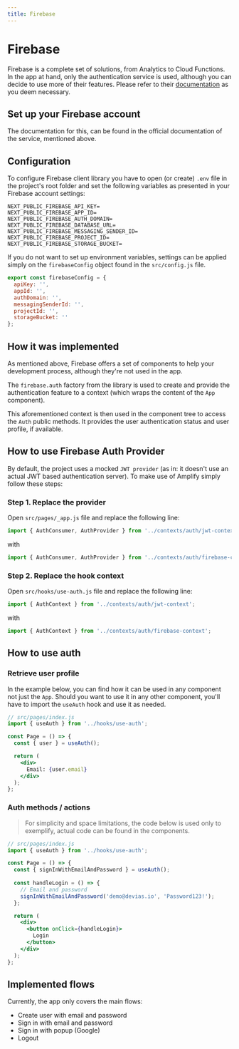 ```yaml
---
title: Firebase
---
```


# Firebase

Firebase is a complete set of solutions, from Analytics to Cloud Functions. In the app at hand, only
the authentication service is used, although you can decide to use more of their features. Please
refer to their [documentation](https://firebase.google.com/docs)
as you deem necessary.

## Set up your Firebase account

The documentation for this, can be found in the official documentation of the service, mentioned
above.

## Configuration

To configure Firebase client library you have to open (or create) `.env` file in the project's root
folder and set the following variables as presented in your Firebase account settings:

```shell
NEXT_PUBLIC_FIREBASE_API_KEY=
NEXT_PUBLIC_FIREBASE_APP_ID=
NEXT_PUBLIC_FIREBASE_AUTH_DOMAIN=
NEXT_PUBLIC_FIREBASE_DATABASE_URL=
NEXT_PUBLIC_FIREBASE_MESSAGING_SENDER_ID=
NEXT_PUBLIC_FIREBASE_PROJECT_ID=
NEXT_PUBLIC_FIREBASE_STORAGE_BUCKET=
```

If you do not want to set up environment variables, settings can be applied simply on
the `firebaseConfig` object found in the `src/config.js` file.

```js
export const firebaseConfig = {
  apiKey: '',
  appId: '',
  authDomain: '',
  messagingSenderId: '',
  projectId: '',
  storageBucket: ''
};
```

## How it was implemented

As mentioned above, Firebase offers a set of components to help your development process, although
they're not used in the app.

The `firebase.auth` factory from the library is used to create and provide the authentication
feature to a context (which wraps the content of the `App` component).

This aforementioned context is then used in the component tree to access the `Auth` public methods.
It provides the user authentication status and user profile, if available.

## How to use Firebase Auth Provider

By default, the project uses a mocked `JWT provider` (as in: it doesn't use an actual JWT based
authentication server). To make use of Amplify simply follow these steps:

### Step 1. Replace the provider

Open `src/pages/_app.js` file and replace the following line:

```js
import { AuthConsumer, AuthProvider } from '../contexts/auth/jwt-context';
```

with

```js
import { AuthConsumer, AuthProvider } from '../contexts/auth/firebase-context';
```

### Step 2. Replace the hook context

Open `src/hooks/use-auth.js` file and replace the following line:

```js
import { AuthContext } from '../contexts/auth/jwt-context';
```

with

```js
import { AuthContext } from '../contexts/auth/firebase-context';
```

## How to use auth

### Retrieve user profile

In the example below, you can find how it can be used in any component not just the `App`. Should
you want to use it in any other component, you'll have to import the `useAuth` hook and use it as
needed.

```jsx
// src/pages/index.js
import { useAuth } from '../hooks/use-auth';

const Page = () => {
  const { user } = useAuth();

  return (
    <div>
      Email: {user.email}
    </div>
  );
};
```

### Auth methods / actions

> For simplicity and space limitations, the code below is used only to exemplify, actual code can be found in the components.

```jsx
// src/pages/index.js
import { useAuth } from '../hooks/use-auth';

const Page = () => {
  const { signInWithEmailAndPassword } = useAuth();
  
  const handleLogin = () => {
    // Email and password
    signInWithEmailAndPassword('demo@devias.io', 'Password123!');
  };

  return (
    <div>
      <button onClick={handleLogin}>
        Login
      </button>
    </div>
  );
};
```

## Implemented flows

Currently, the app only covers the main flows:

- Create user with email and password
- Sign in with email and password
- Sign in with popup (Google)
- Logout
